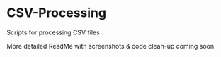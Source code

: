 # CSV-Processing
Scripts for processing CSV files

More detailed ReadMe with screenshots & code clean-up coming soon

